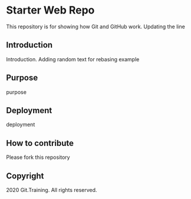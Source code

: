 # Starter Web Repo

This repository is for showing how Git and GitHub work. Updating the line

## Introduction

 Introduction. Adding random text for rebasing example
 
## Purpose

purpose

## Deployment

deployment

## How to contribute

Please fork this repository

## Copyright

2020 Git.Training. All rights reserved.

